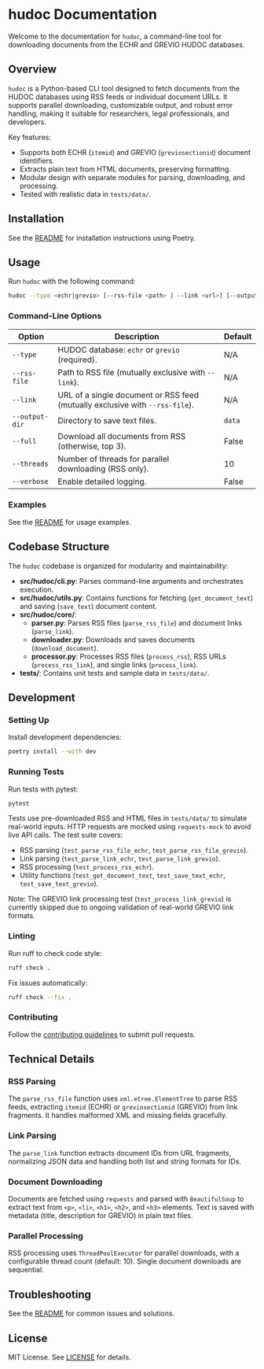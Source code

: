 # hudoc Documentation

Welcome to the documentation for `hudoc`, a command-line tool for downloading documents from the ECHR and GREVIO HUDOC databases.

## Overview

`hudoc` is a Python-based CLI tool designed to fetch documents from the HUDOC databases using RSS feeds or individual document URLs. It supports parallel downloading, customizable output, and robust error handling, making it suitable for researchers, legal professionals, and developers.

Key features:

- Supports both ECHR (`itemid`) and GREVIO (`greviosectionid`) document identifiers.
- Extracts plain text from HTML documents, preserving formatting.
- Modular design with separate modules for parsing, downloading, and processing.
- Tested with realistic data in `tests/data/`.

## Installation

See the [README](../README.md#installation) for installation instructions using Poetry.

## Usage

Run `hudoc` with the following command:

```bash
hudoc --type <echr|grevio> [--rss-file <path> | --link <url>] [--output-dir <dir>] [--full] [--threads <n>] [--verbose]
```

### Command-Line Options

| Option            | Description                                                                 | Default         |
|-------------------|-----------------------------------------------------------------------------|-----------------|
| `--type`          | HUDOC database: `echr` or `grevio` (required).                               | N/A             |
| `--rss-file`      | Path to RSS file (mutually exclusive with `--link`).                         | N/A             |
| `--link`          | URL of a single document or RSS feed (mutually exclusive with `--rss-file`). | N/A             |
| `--output-dir`    | Directory to save text files.                                                | `data`          |
| `--full`          | Download all documents from RSS (otherwise, top 3).                          | False           |
| `--threads`       | Number of threads for parallel downloading (RSS only).                       | 10              |
| `--verbose`       | Enable detailed logging.                                                     | False           |

### Examples

See the [README](../README.md#examples) for usage examples.

## Codebase Structure

The `hudoc` codebase is organized for modularity and maintainability:

- **src/hudoc/cli.py**: Parses command-line arguments and orchestrates execution.
- **src/hudoc/utils.py**: Contains functions for fetching (`get_document_text`) and saving (`save_text`) document content.
- **src/hudoc/core/**:
  - **parser.py**: Parses RSS files (`parse_rss_file`) and document links (`parse_link`).
  - **downloader.py**: Downloads and saves documents (`download_document`).
  - **processor.py**: Processes RSS files (`process_rss`), RSS URLs (`process_rss_link`), and single links (`process_link`).
- **tests/**: Contains unit tests and sample data in `tests/data/`.

## Development

### Setting Up

Install development dependencies:
```bash
poetry install --with dev
```

### Running Tests

Run tests with pytest:
```bash
pytest
```

Tests use pre-downloaded RSS and HTML files in `tests/data/` to simulate real-world inputs. HTTP requests are mocked using `requests-mock` to avoid live API calls. The test suite covers:

- RSS parsing (`test_parse_rss_file_echr`, `test_parse_rss_file_grevio`).
- Link parsing (`test_parse_link_echr`, `test_parse_link_grevio`).
- RSS processing (`test_process_rss_echr`).
- Utility functions (`test_get_document_text`, `test_save_text_echr`, `test_save_text_grevio`).

Note: The GREVIO link processing test (`test_process_link_grevio`) is currently skipped due to ongoing validation of real-world GREVIO link formats.

### Linting

Run ruff to check code style:
```bash
ruff check .
```

Fix issues automatically:
```bash
ruff check --fix .
```

### Contributing

Follow the [contributing guidelines](../README.md#contributing) to submit pull requests.

## Technical Details

### RSS Parsing

The `parse_rss_file` function uses `xml.etree.ElementTree` to parse RSS feeds, extracting `itemid` (ECHR) or `greviosectionid` (GREVIO) from link fragments. It handles malformed XML and missing fields gracefully.

### Link Parsing

The `parse_link` function extracts document IDs from URL fragments, normalizing JSON data and handling both list and string formats for IDs.

### Document Downloading

Documents are fetched using `requests` and parsed with `BeautifulSoup` to extract text from `<p>`, `<li>`, `<h1>`, `<h2>`, and `<h3>` elements. Text is saved with metadata (title, description for GREVIO) in plain text files.

### Parallel Processing

RSS processing uses `ThreadPoolExecutor` for parallel downloads, with a configurable thread count (default: 10). Single document downloads are sequential.

## Troubleshooting

See the [README](../README.md#troubleshooting) for common issues and solutions.

## License

MIT License. See [LICENSE](../LICENSE) for details.
